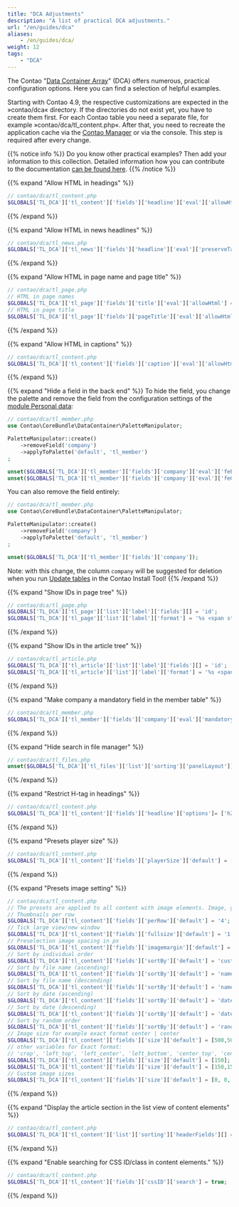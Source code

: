 ```yaml
---
title: "DCA Adjustments"
description: "A list of practical DCA adjustments."
url: "/en/guides/dca"
aliases:
    - /en/guides/dca/
weight: 12
tags: 
    - "DCA"
---
```



The Contao "[Data Container Array](https://docs.contao.org/dev/reference/dca/)" (DCA) offers numerous, 
practical configuration options. Here you can find a selection of helpful examples.

Starting with Contao 4.9, the respective customizations are expected in the »contao/dca« directory. If the directories 
do not exist yet, you have to create them first. For each Contao table you need a separate file, 
for example »contao/dca/tl_content.php«. After that, you need to recreate the application cache via the 
[Contao Manager](/en/installation/contao-manager/) or via the console. This step is required after every change.


{{% notice info %}}
Do you know other practical examples? Then add your information to this collection. Detailed information how
you can contribute to the documentation [can be found here](/en/contributing/).
{{% /notice %}}


{{% expand "Allow HTML in headings" %}}
```php
// contao/dca/tl_content.php
$GLOBALS['TL_DCA']['tl_content']['fields']['headline']['eval']['allowHtml'] = true;
```
{{% /expand %}}


{{% expand "Allow HTML in news headlines" %}}
```php
// contao/dca/tl_news.php
$GLOBALS['TL_DCA']['tl_news']['fields']['headline']['eval']['preserveTags'] = true;
```
{{% /expand %}}


{{% expand "Allow HTML in page name and page title" %}}
```php
// contao/dca/tl_page.php
// HTML in page names
$GLOBALS['TL_DCA']['tl_page']['fields']['title']['eval']['allowHtml'] = true;
// HTML in page title
$GLOBALS['TL_DCA']['tl_page']['fields']['pageTitle']['eval']['allowHtml'] = true;
```
{{% /expand %}}


{{% expand "Allow HTML in captions" %}}
```php
// contao/dca/tl_content.php
$GLOBALS['TL_DCA']['tl_content']['fields']['caption']['eval']['allowHtml'] = true;
```
{{% /expand %}}


{{% expand "Hide a field in the back end" %}}
To hide the field, you change the palette and remove the field from the configuration settings of the
[module Personal data](/en/layout/module-management/user-modules/#personal-data):

```php
// contao/dca/tl_member.php
use Contao\CoreBundle\DataContainer\PaletteManipulator;

PaletteManipulator::create()
    ->removeField('company')
    ->applyToPalette('default', 'tl_member')
;

unset($GLOBALS['TL_DCA']['tl_member']['fields']['company']['eval']['feEditable']);
unset($GLOBALS['TL_DCA']['tl_member']['fields']['company']['eval']['feGroup']);
```

You can also remove the field entirely:
```php
// contao/dca/tl_member.php
use Contao\CoreBundle\DataContainer\PaletteManipulator;

PaletteManipulator::create()
    ->removeField('company')
    ->applyToPalette('default', 'tl_member')
;

unset($GLOBALS['TL_DCA']['tl_member']['fields']['company']);
```

Note: with this change, the column `company` will be suggested for deletion when you run
[Update tables](/en/installation/contao-installtool/#update-tables) in the Contao Install Tool!
{{% /expand %}}

{{% expand "Show IDs in page tree" %}}
```php
// contao/dca/tl_page.php
$GLOBALS['TL_DCA']['tl_page']['list']['label']['fields'][] = 'id';
$GLOBALS['TL_DCA']['tl_page']['list']['label']['format'] = '%s <span style="font-weight:normal; padding-left: 3px;">(IDp: %s)</span>';
```
{{% /expand %}}


{{% expand "Show IDs in the article tree" %}}
```php
// contao/dca/tl_article.php
$GLOBALS['TL_DCA']['tl_article']['list']['label']['fields'][] = 'id'; 
$GLOBALS['TL_DCA']['tl_article']['list']['label']['format'] = '%s <span style="font-weight:normal; padding-left: 3px;">(%s, IDa: %s)</span>';
```
{{% /expand %}}


{{% expand "Make company a mandatory field in the member table" %}}
```php
// contao/dca/tl_member.php
$GLOBALS['TL_DCA']['tl_member']['fields']['company']['eval']['mandatory'] = true;
```
{{% /expand %}}


{{% expand "Hide search in file manager" %}}
```php
// contao/dca/tl_files.php
unset($GLOBALS['TL_DCA']['tl_files']['list']['sorting']['panelLayout']);
```
{{% /expand %}}


{{% expand "Restrict H-tag in headings" %}}
```php
// contao/dca/tl_content.php
$GLOBALS['TL_DCA']['tl_content']['fields']['headline']['options']= ['h2','h3']; # Restrict example to h2 and h3
```
{{% /expand %}}


{{% expand "Presets player size" %}}
```php
// contao/dca/tl_content.php
$GLOBALS['TL_DCA']['tl_content']['fields']['playerSize']['default'] = [960,540];
```
{{% /expand %}}


{{% expand "Presets image setting" %}}
```php
// contao/dca/tl_content.php
// The presets are applied to all content with image elements. Image, gallery
// Thumbnails per row
$GLOBALS['TL_DCA']['tl_content']['fields']['perRow']['default'] = '4';
// Tick large view/new window
$GLOBALS['TL_DCA']['tl_content']['fields']['fullsize']['default'] = '1';
// Preselection image spacing in px
$GLOBALS['TL_DCA']['tl_content']['fields']['imagemargin']['default'] = serialize(['unit' => 'px']);
// Sort by individual order
$GLOBALS['TL_DCA']['tl_content']['fields']['sortBy']['default'] = 'custom'; 
// Sort by file name (ascending)
$GLOBALS['TL_DCA']['tl_content']['fields']['sortBy']['default'] = 'name_asc'; 
// Sort by file name (descending)
$GLOBALS['TL_DCA']['tl_content']['fields']['sortBy']['default'] = 'name_desc'; 
// Sort by date (ascending)
$GLOBALS['TL_DCA']['tl_content']['fields']['sortBy']['default'] = 'date_asc'; 
// Sort by date (descending)
$GLOBALS['TL_DCA']['tl_content']['fields']['sortBy']['default'] = 'date_desc'; 
// Sort by random order
$GLOBALS['TL_DCA']['tl_content']['fields']['sortBy']['default'] = 'random'; 
// Image size for example exact format center | center
$GLOBALS['TL_DCA']['tl_content']['fields']['size']['default'] = [500,500,'center_center'];
// other variables for Exact format:
// 'crop', 'left_top', 'left_center', 'left_bottom', 'center_top', 'center_bottom', 'right_top', 'right_center', 'right_bottom'
$GLOBALS['TL_DCA']['tl_content']['fields']['size']['default'] = [150]; # Image width of 150px
$GLOBALS['TL_DCA']['tl_content']['fields']['size']['default'] = [150,150]; # Image width and height of 150px
// Custom image sizes
$GLOBALS['TL_DCA']['tl_content']['fields']['size']['default'] = [0, 0, 2]; # the '2' is the ID of the image size
```
{{% /expand %}}


{{% expand "Display the article section in the list view of content elements" %}}
```php
// contao/dca/tl_content.php
$GLOBALS['TL_DCA']['tl_content']['list']['sorting']['headerFields'][] = 'inColumn';
```
{{% /expand %}}


{{% expand "Enable searching for CSS ID/class in content elements." %}}
```php
// contao/dca/tl_content.php
$GLOBALS['TL_DCA']['tl_content']['fields']['cssID']['search'] = true;
```
{{% /expand %}}
